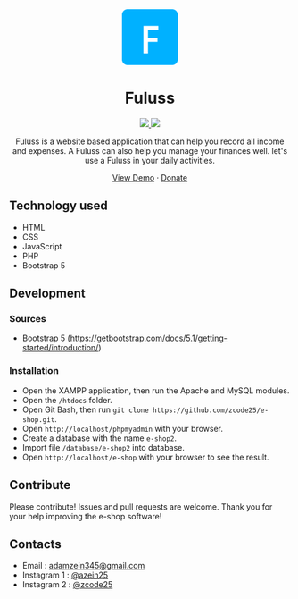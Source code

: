 <div align="center">
    <a href="https://fuluss.rf.gd">
        <img src="img/logo.png" alt="fuluss" width="100px" />
    </a>
    <h1 align="center">Fuluss</h1>
</div>

<div align="center">
    <a href="https://fuluss.rf.gd">
        <img src="https://img.shields.io/badge/version-fuluss%20v1.1.0-blue"/>
    </a>
    <a href="https://github.com/zcode25/fuluss">
        <img src="https://img.shields.io/github/stars/zcode25/fuluss?color=important" />
    </a>
</div>
    
<div align="center">
    <p align="center">Fuluss is a website based application that can help you record all income and expenses. A Fuluss can also help you manage your finances well. let's use a Fuluss in your daily activities.</p>
    <a href="https://fuluss.rf.gd">View Demo</a>
    ·
    <a href="https://saweria.co/azein25">Donate</a>
</div>

## Technology used
- HTML
- CSS
- JavaScript
- PHP
- Bootstrap 5

## Development
### Sources
- Bootstrap 5 (https://getbootstrap.com/docs/5.1/getting-started/introduction/)

### Installation
- Open the XAMPP application, then run the Apache and MySQL modules.
- Open the `/htdocs` folder.
- Open Git Bash, then run `git clone https://github.com/zcode25/e-shop.git`.
- Open `http://localhost/phpmyadmin` with your browser.
- Create a database with the name `e-shop2`.
- Import file `/database/e-shop2` into database.
- Open `http://localhost/e-shop` with your browser to see the result.

## Contribute
Please contribute! Issues and pull requests are welcome. Thank you for your help improving the e-shop software!

## Contacts
-  Email : adamzein345@gmail.com
-  Instagram 1 : [@azein25](https://www.instagram.com/azein25/)
-  Instagram 2 : [@zcode25](https://www.instagram.com/zcode25/)
